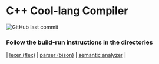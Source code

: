 # C++ Cool-lang Compiler
![GitHub last commit](https://img.shields.io/github/last-commit/allenvox/compilers)<br>
### Follow the build-run instructions in the directories
| [lexer (flex)](https://github.com/allenvox/compilers/tree/main/flex-lexer) | 
[parser (bison)](https://github.com/allenvox/compilers/tree/main/bison-parser) | 
[semantic analyzer](https://github.com/allenvox/compilers/tree/main/semantic-analyzer) |<br>
